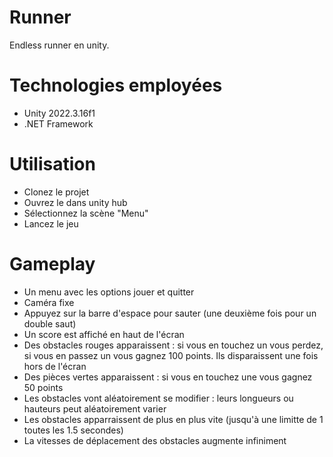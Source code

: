 # Runner

Endless runner en unity.

# Technologies employées

- Unity 2022.3.16f1
- .NET Framework

# Utilisation

- Clonez le projet
- Ouvrez le dans unity hub
- Sélectionnez la scène "Menu"
- Lancez le jeu

# Gameplay

- Un menu avec les options jouer et quitter
- Caméra fixe
- Appuyez sur la barre d'espace pour sauter (une deuxième fois pour un double saut)
- Un score est affiché en haut de l'écran
- Des obstacles rouges apparaissent : si vous en touchez un vous perdez, si vous en passez un vous gagnez 100 points. Ils disparaissent une fois hors de l'écran
- Des pièces vertes apparaissent : si vous en touchez une vous gagnez 50 points
- Les obstacles vont aléatoirement se modifier : leurs longueurs ou hauteurs peut aléatoirement varier
- Les obstacles apparraissent de plus en plus vite (jusqu'à une limitte de 1 toutes les 1.5 secondes)
- La vitesses de déplacement des obstacles augmente infiniment
